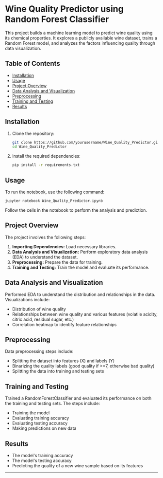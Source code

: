 
# Wine Quality Predictor using Random Forest Classifier

This project builds a machine learning model to predict wine quality using its chemical properties. It explores a publicly available wine dataset, trains a Random Forest model, and analyzes the factors influencing quality through data visualization.

## Table of Contents

- [Installation](#installation)
- [Usage](#usage)
- [Project Overview](#project-overview)
- [Data Analysis and Visualization](#data-analysis-and-visualization)
- [Preprocessing](#preprocessing)
- [Training and Testing](#training-and-testing)
- [Results](#results)


## Installation

1. Clone the repository:
    ```bash
    git clone https://github.com/yourusername/Wine_Quality_Predictor.git
    cd Wine_Quality_Predictor
    ```

2. Install the required dependencies:
    ```bash
    pip install -r requirements.txt
    ```

## Usage

To run the notebook, use the following command:
```bash
jupyter notebook Wine_Quality_Predictor.ipynb
```

Follow the cells in the notebook to perform the analysis and prediction.

## Project Overview

The project involves the following steps:

1. **Importing Dependencies:** Load necessary libraries.
2. **Data Analysis and Visualization:** Perform exploratory data analysis (EDA) to understand the dataset.
3. **Preprocessing:** Prepare the data for training.
4. **Training and Testing:** Train the model and evaluate its performance.

## Data Analysis and Visualization

Performed EDA to understand the distribution and relationships in the data. Visualizations include:
- Distribution of wine quality
- Relationships between wine quality and various features (volatile acidity, citric acid, residual sugar, etc.)
- Correlation heatmap to identify feature relationships

## Preprocessing

Data preprocessing steps include:
- Splitting the dataset into features (X) and labels (Y)
- Binarizing the quality labels (good quality if >=7, otherwise bad quality)
- Splitting the data into training and testing sets

## Training and Testing

Trained a RandomForestClassifier and evaluated its performance on both the training and testing sets. The steps include:
- Training the model
- Evaluating training accuracy
- Evaluating testing accuracy
- Making predictions on new data

## Results

- The model's training accuracy
- The model's testing accuracy
- Predicting the quality of a new wine sample based on its features


---
